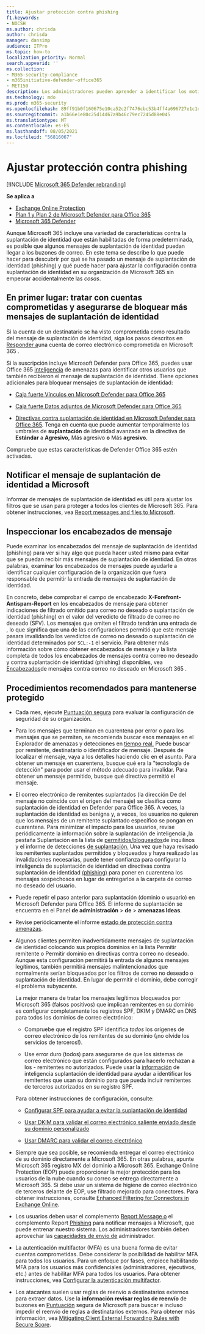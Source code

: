 ```yaml
---
title: Ajustar protección contra phishing
f1.keywords:
- NOCSH
ms.author: chrisda
author: chrisda
manager: dansimp
audience: ITPro
ms.topic: how-to
localization_priority: Normal
search.appverid: ''
ms.collection:
- M365-security-compliance
- m365initiative-defender-office365
- MET150
description: Los administradores pueden aprender a identificar los motivos por los que un mensaje de suplantación de identidad (phishing) se ha recibido en Microsoft 365 y qué hacer para evitar más mensajes de suplantación de identidad en el futuro.
ms.technology: mdo
ms.prod: m365-security
ms.openlocfilehash: 89ff91b0f160675e10ca52c2f7476cbc53b4ff4a696727e1c1dc2b42bc57a1d9
ms.sourcegitcommit: a1b66e1e80c25d14d67a9b46c79ec7245d88e045
ms.translationtype: MT
ms.contentlocale: es-ES
ms.lasthandoff: 08/05/2021
ms.locfileid: "56816067"
---
```

# <a name="tune-anti-phishing-protection"></a>Ajustar protección contra phishing

[!INCLUDE [Microsoft 365 Defender rebranding](../includes/microsoft-defender-for-office.md)]

**Se aplica a**
- [Exchange Online Protection](exchange-online-protection-overview.md)
- [Plan 1 y Plan 2 de Microsoft Defender para Office 365](defender-for-office-365.md)
- [Microsoft 365 Defender](../defender/microsoft-365-defender.md)

Aunque Microsoft 365 incluye una variedad de características contra la suplantación de identidad que están habilitadas de forma predeterminada, es posible que algunos mensajes de suplantación de identidad puedan llegar a los buzones de correo. En este tema se describe lo que puede hacer para descubrir por qué se ha pasado un mensaje de suplantación de identidad (phishing) y qué puede hacer para ajustar la configuración contra suplantación de identidad en su organización de Microsoft 365 sin empeorar accidentalmente las _cosas_.

## <a name="first-things-first-deal-with-any-compromised-accounts-and-make-sure-you-block-any-more-phishing-messages-from-getting-through"></a>En primer lugar: tratar con cuentas comprometidas y asegurarse de bloquear más mensajes de suplantación de identidad

Si la cuenta de un destinatario se ha visto comprometida como resultado del mensaje de suplantación de identidad, siga los pasos descritos en [Responder a](responding-to-a-compromised-email-account.md)una cuenta de correo electrónico comprometida en Microsoft 365 .

Si la suscripción incluye Microsoft Defender para Office 365, puedes usar Office 365 [inteligencia](office-365-ti.md) de amenazas para identificar otros usuarios que también recibieron el mensaje de suplantación de identidad. Tiene opciones adicionales para bloquear mensajes de suplantación de identidad:

- [Caja fuerte Vínculos en Microsoft Defender para Office 365](set-up-safe-links-policies.md)

- [Caja fuerte Datos adjuntos de Microsoft Defender para Office 365](set-up-safe-attachments-policies.md)

- [Directivas contra suplantación de identidad en Microsoft Defender para Office 365](configure-mdo-anti-phishing-policies.md). Tenga en cuenta que puede aumentar temporalmente los umbrales de **suplantación** de identidad avanzada en la directiva de **Estándar** a **Agresivo,** Más agresivo **o** Más **agresivo.**

Compruebe que estas características de Defender Office 365 estén activadas.

## <a name="report-the-phishing-message-to-microsoft"></a>Notificar el mensaje de suplantación de identidad a Microsoft

Informar de mensajes de suplantación de identidad es útil para ajustar los filtros que se usan para proteger a todos los clientes de Microsoft 365. Para obtener instrucciones, vea [Report messages and files to Microsoft](report-junk-email-messages-to-microsoft.md).

## <a name="inspect-the-message-headers"></a>Inspeccionar los encabezados de mensaje

Puede examinar los encabezados del mensaje de suplantación de identidad (phishing) para ver si hay algo que pueda hacer usted mismo para evitar que se puedan recibir más mensajes de suplantación de identidad. En otras palabras, examinar los encabezados de mensajes puede ayudarle a identificar cualquier configuración de la organización que fuera responsable de permitir la entrada de mensajes de suplantación de identidad.

En concreto, debe comprobar el campo de encabezado **X-Forefront-Antispam-Report** en los encabezados de mensaje para obtener indicaciones de filtrado omitido para correo no deseado o suplantación de identidad (phishing) en el valor del veredicto de filtrado de correo no deseado (SFV). Los mensajes que omiten el filtrado tendrán una entrada de , lo que significa que una de las configuraciones permitió que este mensaje pasara invalidando los veredictos de correo no deseado o suplantación de identidad determinados por `SCL:-1` el servicio. Para obtener más información sobre cómo obtener encabezados de mensaje y la lista completa de todos los encabezados de mensajes contra correo no deseado y contra suplantación de identidad (phishing) disponibles, vea [Encabezados](anti-spam-message-headers.md)de mensajes contra correo no deseado en Microsoft 365 .

## <a name="best-practices-to-stay-protected"></a>Procedimientos recomendados para mantenerse protegido

- Cada mes, ejecute [Puntuación segura](../defender/microsoft-secure-score.md) para evaluar la configuración de seguridad de su organización.

- Para los mensajes que terminan en cuarentena por error o para los mensajes que se permiten, se recomienda buscar esos mensajes en el Explorador de amenazas y detecciones en [tiempo real.](threat-explorer.md) Puede buscar por remitente, destinatario o identificador de mensaje. Después de localizar el mensaje, vaya a los detalles haciendo clic en el asunto. Para obtener un mensaje en cuarentena, busque qué era la "tecnología de detección" para poder usar el método adecuado para invalidar. Para obtener un mensaje permitido, busque qué directiva permitió el mensaje.

- El correo electrónico de remitentes suplantados (la dirección De del mensaje no coincide con el origen del mensaje) se clasifica como suplantación de identidad en Defender para Office 365. A veces, la suplantación de identidad es benigna y, a veces, los usuarios no quieren que los mensajes de un remitente suplantado específico se pongan en cuarentena. Para minimizar el impacto para los usuarios, revise periódicamente la información sobre la suplantación de inteligencia [,](learn-about-spoof-intelligence.md)la pestaña Suplantación en la lista de [permitidos/bloqueados](tenant-allow-block-list.md)de inquilinos y el informe de detecciones [de suplantación.](view-email-security-reports.md#spoof-detections-report)  Una vez que haya revisado los remitentes suplantados permitidos y bloqueados y haya realizado las invalidaciones  necesarias, puede tener confianza para configurar la inteligencia de suplantación de identidad en directivas contra suplantación de identidad [(phishing)](set-up-anti-phishing-policies.md#spoof-settings) para poner en cuarentena los mensajes sospechosos en lugar de entregarlos a la carpeta de correo no deseado del usuario.

- Puede repetir el paso anterior para suplantación (dominio o usuario) en Microsoft Defender para Office 365. El informe de suplantación se encuentra en el Panel **de administración** \> **de** \> **amenazas Ideas**.

- Revise periódicamente el informe [estado de protección contra amenazas](view-reports-for-mdo.md#threat-protection-status-report).

- Algunos clientes permiten inadvertidamente mensajes de suplantación de identidad colocando sus propios dominios en la lista Permitir remitente o Permitir dominio en directivas contra correo no deseado. Aunque esta configuración permitirá la entrada de algunos mensajes legítimos, también permitirá mensajes malintencionados que normalmente serían bloqueados por los filtros de correo no deseado o suplantación de identidad. En lugar de permitir el dominio, debe corregir el problema subyacente.

  La mejor manera de tratar los mensajes legítimos bloqueados por Microsoft 365 (falsos positivos) que implican remitentes en su dominio es  configurar completamente los registros SPF, DKIM y DMARC en DNS para todos los dominios de correo electrónico:

  - Compruebe que el registro SPF identifica _todos_ los orígenes de correo electrónico de los remitentes de su dominio (¡no olvide los servicios de terceros!).

  - Use error duro (todos) para asegurarse de que los sistemas de correo electrónico que están configurados para hacerlo rechazan a los \- remitentes no autorizados. Puede usar la [información](learn-about-spoof-intelligence.md) de inteligencia suplantación de identidad para ayudar a identificar los remitentes que usan su dominio para que pueda incluir remitentes de terceros autorizados en su registro SPF.

  Para obtener instrucciones de configuración, consulte:

  - [Configurar SPF para ayudar a evitar la suplantación de identidad](set-up-spf-in-office-365-to-help-prevent-spoofing.md)

  - [Usar DKIM para validar el correo electrónico saliente enviado desde su dominio personalizado](use-dkim-to-validate-outbound-email.md)

  - [Usar DMARC para validar el correo electrónico](use-dmarc-to-validate-email.md)

- Siempre que sea posible, se recomienda entregar el correo electrónico de su dominio directamente a Microsoft 365. En otras palabras, apunte Microsoft 365 registro MX del dominio a Microsoft 365. Exchange Online Protection (EOP) puede proporcionar la mejor protección para los usuarios de la nube cuando su correo se entrega directamente a Microsoft 365. Si debe usar un sistema de higiene de correo electrónico de terceros delante de EOP, use filtrado mejorado para conectores. Para obtener instrucciones, consulte [Enhanced Filtering for Connectors in Exchange Online](/Exchange/mail-flow-best-practices/use-connectors-to-configure-mail-flow/enhanced-filtering-for-connectors).

- Los usuarios deben usar el complemento [Report Message o](enable-the-report-message-add-in.md) el complemento Report [Phishing](enable-the-report-phish-add-in.md) para notificar mensajes a Microsoft, que puede entrenar nuestro sistema. Los administradores también deben aprovechar las [capacidades de envío de](admin-submission.md) administrador.

- La autenticación multifactor (MFA) es una buena forma de evitar cuentas comprometidas. Debe considerar la posibilidad de habilitar MFA para todos los usuarios. Para un enfoque por fases, empiece habilitando MFA para los usuarios más confidenciales (administradores, ejecutivos, etc.) antes de habilitar MFA para todos los usuarios. Para obtener instrucciones, vea [Configurar la autenticación multifactor](../../admin/security-and-compliance/set-up-multi-factor-authentication.md).

- Los atacantes suelen usar reglas de reenvío a destinatarios externos para extraer datos. Use la **información revisar reglas de reenvío** de buzones en [Puntuación](../defender/microsoft-secure-score.md) segura de Microsoft para buscar e incluso impedir el reenvío de reglas a destinatarios externos. Para obtener más información, vea [Mitigating Client External Forwarding Rules with Secure Score](/archive/blogs/office365security/mitigating-client-external-forwarding-rules-with-secure-score).
